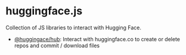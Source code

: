 # huggingface.js

Collection of JS libraries to interact with Hugging Face.

- [@huggingace/hub](packages/hub/README.md): Interact with huggingface.co to create or delete repos and commit / download files